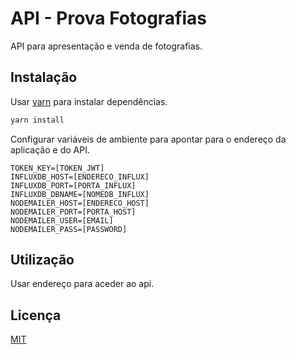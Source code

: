 # API - Prova Fotografias

API para apresentação e venda de fotografias.

## Instalação

Usar [yarn](https://yarnpkg.com/) para instalar dependências.

```bash
yarn install
```

Configurar variáveis de ambiente para apontar para o endereço da aplicação e do API.

```
TOKEN_KEY=[TOKEN_JWT]
INFLUXDB_HOST=[ENDERECO_INFLUX]
INFLUXDB_PORT=[PORTA_INFLUX]
INFLUXDB_DBNAME=[NOMEDB_INFLUX]
NODEMAILER_HOST=[ENDERECO_HOST]
NODEMAILER_PORT=[PORTA_HOST]
NODEMAILER_USER=[EMAIL]
NODEMAILER_PASS=[PASSWORD]
```

## Utilização

Usar endereço para aceder ao api.

## Licença
[MIT](https://choosealicense.com/licenses/mit/)